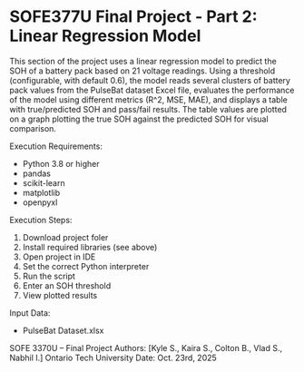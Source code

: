 # SOFE377U Final Project - Part 2: Linear Regression Model

This section of the project uses a linear regression model to predict the SOH of a battery pack based on 21 voltage readings. Using a threshold (configurable, with default 0.6), the model reads several clusters of battery pack values from the PulseBat dataset Excel file, evaluates the performance of the model using different metrics (R^2, MSE, MAE), and displays a table with true/predicted SOH and pass/fail results. The table values are plotted on a graph plotting the true SOH against the predicted SOH for visual comparison.

Execution Requirements:
- Python 3.8 or higher
- pandas
- scikit-learn
- matplotlib
- openpyxl

Execution Steps:
1. Download project foler
2. Install required libraries (see above)
3. Open project in IDE
4. Set the correct Python interpreter
5. Run the script
6. Enter an SOH threshold
7. View plotted results

Input Data:
- PulseBat Dataset.xlsx

SOFE 3370U – Final Project
Authors: [Kyle S., Kaira S., Colton B., Vlad S., Nabhil I.]
Ontario Tech University
Date: Oct. 23rd, 2025
